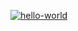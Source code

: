 [![hello-world](https://github.com/Darya876/github-actions/actions/workflows/hello-world.yml/badge.svg)](https://github.com/Darya876/github-actions/actions/workflows/hello-world.yml)
